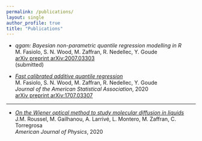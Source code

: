 ```yaml
---
permalink: /publications/
layout: single
author_profile: true
title: "Publications"
---
```


- *qgam: Bayesian non-parametric quantile regression modelling in R*  
M. Fasiolo, S. N. Wood, M. Zaffran, R. Nedellec, Y. Goude  
[arXiv preprint arXiv:2007.03303](https://arxiv.org/pdf/2007.03303.pdf)  
(submitted)

- [*Fast calibrated additive quantile regression*](https://amstat.tandfonline.com/doi/abs/10.1080/01621459.2020.1725521)  
M. Fasiolo, S. N. Wood, M. Zaffran, R. Nedellec, Y. Goude  
*Journal of the American Statistical Association*, 2020  
[arXiv preprint arXiv:1707.03307](https://arxiv.org/pdf/1707.03307.pdf)

***

- [*On the Wiener optical method to study molecular diffusion in liquids*](https://aapt.scitation.org/doi/abs/10.1119/10.0001448)  
J.M. Roussel, M. Gailhanou, A. Larrivé, L. Montero, M. Zaffran, C. Torregrosa  
*American Journal of Physics*, 2020
